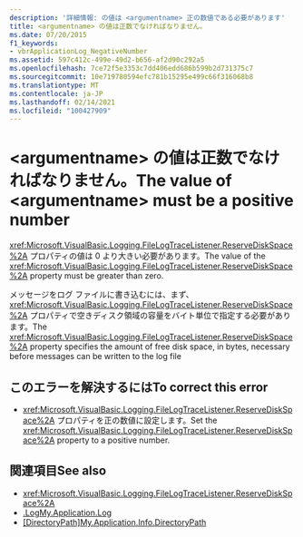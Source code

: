 ```yaml
---
description: '詳細情報: の値は <argumentname> 正の数値である必要があります'
title: <argumentname> の値は正数でなければなりません。
ms.date: 07/20/2015
f1_keywords:
- vbrApplicationLog_NegativeNumber
ms.assetid: 597c412c-499e-49d2-b656-af2d90c292a5
ms.openlocfilehash: 7ce72f5e3353c7dd406edd686b599b2d731375c7
ms.sourcegitcommit: 10e719780594efc781b15295e499c66f316068b8
ms.translationtype: MT
ms.contentlocale: ja-JP
ms.lasthandoff: 02/14/2021
ms.locfileid: "100427909"
---
```

# <a name="the-value-of-argumentname-must-be-a-positive-number"></a><span data-ttu-id="75695-103">\<argumentname> の値は正数でなければなりません。</span><span class="sxs-lookup"><span data-stu-id="75695-103">The value of \<argumentname> must be a positive number</span></span>

<span data-ttu-id="75695-104"><xref:Microsoft.VisualBasic.Logging.FileLogTraceListener.ReserveDiskSpace%2A> プロパティの値は 0 より大きい必要があります。</span><span class="sxs-lookup"><span data-stu-id="75695-104">The value of the <xref:Microsoft.VisualBasic.Logging.FileLogTraceListener.ReserveDiskSpace%2A> property must be greater than zero.</span></span>  
  
 <span data-ttu-id="75695-105">メッセージをログ ファイルに書き込むには、まず、 <xref:Microsoft.VisualBasic.Logging.FileLogTraceListener.ReserveDiskSpace%2A> プロパティで空きディスク領域の容量をバイト単位で指定する必要があります。</span><span class="sxs-lookup"><span data-stu-id="75695-105">The <xref:Microsoft.VisualBasic.Logging.FileLogTraceListener.ReserveDiskSpace%2A> property specifies the amount of free disk space, in bytes, necessary before messages can be written to the log file</span></span>  
  
## <a name="to-correct-this-error"></a><span data-ttu-id="75695-106">このエラーを解決するには</span><span class="sxs-lookup"><span data-stu-id="75695-106">To correct this error</span></span>  
  
- <span data-ttu-id="75695-107"><xref:Microsoft.VisualBasic.Logging.FileLogTraceListener.ReserveDiskSpace%2A> プロパティを正の数値に設定します。</span><span class="sxs-lookup"><span data-stu-id="75695-107">Set the <xref:Microsoft.VisualBasic.Logging.FileLogTraceListener.ReserveDiskSpace%2A> property to a positive number.</span></span>  
  
## <a name="see-also"></a><span data-ttu-id="75695-108">関連項目</span><span class="sxs-lookup"><span data-stu-id="75695-108">See also</span></span>

- <xref:Microsoft.VisualBasic.Logging.FileLogTraceListener.ReserveDiskSpace%2A>
- [<span data-ttu-id="75695-109">.Log</span><span class="sxs-lookup"><span data-stu-id="75695-109">My.Application.Log</span></span>](xref:Microsoft.VisualBasic.ApplicationServices.ApplicationBase.Log)
- <span data-ttu-id="75695-110">[[DirectoryPath]](xref:Microsoft.VisualBasic.ApplicationServices.ApplicationBase.Log)</span><span class="sxs-lookup"><span data-stu-id="75695-110">[My.Application.Info.DirectoryPath](xref:Microsoft.VisualBasic.ApplicationServices.ApplicationBase.Log)</span></span>
